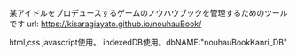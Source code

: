 某アイドルをプロデュースするゲームのノウハウブックを管理するためのツールです
url: https://kisaragiayato.github.io/nouhauBook/ 

html,css javascript使用。
indexedDB使用。dbNAME:"nouhauBookKanri_DB"

